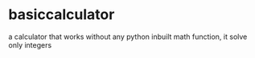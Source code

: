 # basiccalculator
a calculator that works without any python inbuilt math function, it solve only integers
